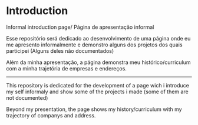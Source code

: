 # Introduction
Informal introduction page/ Página de apresentação informal

Esse repositório será dedicado ao desenvolvimento de uma página onde eu me apresento informalmente e demonstro alguns dos projetos dos quais participei (Alguns deles não documentados)

Além da minha apresentação, a página demonstra meu histórico/curriculum com a minha trajetória de empresas e endereços.

-----------------------------------------------------------------------------------------------------------------------------

This repository is dedicated for the development of a page wich i introduce my self informaly and show some of the projects i made (some of them are not documented)

Beyond my presentation, the page shows my history/curriculum  with my trajectory of companys and address.


